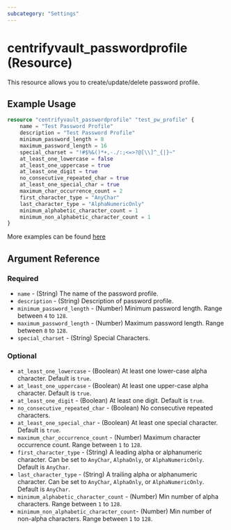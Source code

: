 ```yaml
---
subcategory: "Settings"
---
```


# centrifyvault_passwordprofile (Resource)

This resource allows you to create/update/delete password profile.

## Example Usage

```terraform
resource "centrifyvault_passwordprofile" "test_pw_profile" {
    name = "Test Password Profile"
    description = "Test Password Profile"
    minimum_password_length = 8
    maximum_password_length = 16
    special_charset = "!#$%&()*+,-./:;<=>?@[\\]^_{|}~"
    at_least_one_lowercase = false
    at_least_one_uppercase = true
    at_least_one_digit = true
    no_consecutive_repeated_char = true
    at_least_one_special_char = true
    maximum_char_occurrence_count = 2
    first_character_type = "AnyChar"
    last_character_type = "AlphaNumericOnly"
    minimum_alphabetic_character_count = 1
    minimum_non_alphabetic_character_count = 1
}
```

More examples can be found [here](https://github.com/marcozj/terraform-provider-centrifyvault/tree/main/examples/centrifyvault_passwordprofile)

## Argument Reference

### Required

- `name` - (String) The name of the password profile.
- `description` - (String) Description of password profile.
- `minimum_password_length` - (Number) Minimum password length. Range between `4` to `128`.
- `maximum_password_length` - (Number) Maximum password length. Range between `8` to `128`.
- `special_charset` - (String) Special Characters.

### Optional

- `at_least_one_lowercase` - (Boolean) At least one lower-case alpha character. Default is `true`.
- `at_least_one_uppercase` - (Boolean) At least one upper-case alpha character. Default is `true`.
- `at_least_one_digit` - (Boolean) At least one digit. Default is `true`.
- `no_consecutive_repeated_char` - (Boolean) No consecutive repeated characters.
- `at_least_one_special_char` - (Boolean) At least one special character. Default is `true`.
- `maximum_char_occurrence_count` - (Number) Maximum character occurrence count. Range between `1` to `128`.
- `first_character_type` - (String) A leading alpha or alphanumeric character. Can be set to `AnyChar`, `AlphaOnly`, or `AlphaNumericOnly`. Default is `AnyChar`.
- `last_character_type` - (String) A trailing alpha or alphanumeric character. Can be set to `AnyChar`, `AlphaOnly`, or `AlphaNumericOnly`. Default is `AnyChar`.
- `minimum_alphabetic_character_count` - (Number) Min number of alpha characters. Range between `1` to `128`.
- `minimum_non_alphabetic_character_count`-  (Number) Min number of non-alpha characters. Range between `1` to `128`.
